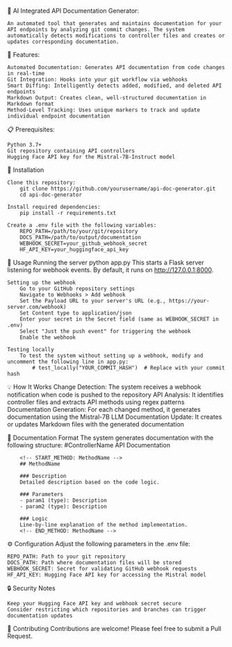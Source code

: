 🚀 AI Integrated API Documentation Generator:

    An automated tool that generates and maintains documentation for your API endpoints by analyzing git commit changes. The system automatically detects modifications to controller files and creates or updates corresponding documentation.



🌟 Features:

    Automated Documentation: Generates API documentation from code changes in real-time
    Git Integration: Hooks into your git workflow via webhooks
    Smart Diffing: Intelligently detects added, modified, and deleted API endpoints
    Markdown Output: Creates clean, well-structured documentation in Markdown format
    Method-Level Tracking: Uses unique markers to track and update individual endpoint documentation



📋 Prerequisites:

    Python 3.7+
    Git repository containing API controllers
    Hugging Face API key for the Mistral-7B-Instruct model



🔧 Installation

    Clone this repository:
        git clone https://github.com/yourusername/api-doc-generator.git
        cd api-doc-generator
    
    Install required dependencies:
        pip install -r requirements.txt
    
    Create a .env file with the following variables:
        REPO_PATH=/path/to/your/git/repository
        DOCS_PATH=/path/to/output/documentation
        WEBHOOK_SECRET=your_github_webhook_secret
        HF_API_KEY=your_huggingface_api_key


🚀 Usage
    Running the server
        python app.py
        This starts a Flask server listening for webhook events. By default, it runs on http://127.0.0.1:8000.
    
    Setting up the webhook
        Go to your GitHub repository settings
        Navigate to Webhooks > Add webhook
        Set the Payload URL to your server's URL (e.g., https://your-server.com/webhook)
        Set Content type to application/json
        Enter your secret in the Secret field (same as WEBHOOK_SECRET in .env)
        Select "Just the push event" for triggering the webhook
        Enable the webhook
    
    Testing locally
        To test the system without setting up a webhook, modify and uncomment the following line in app.py:
            # test_locally("YOUR_COMMIT_HASH")  # Replace with your commit hash


💡 How It Works
    Change Detection: The system receives a webhook notification when code is pushed to the repository
    API Analysis: It identifies controller files and extracts API methods using regex patterns
    Documentation Generation: For each changed method, it generates documentation using the Mistral-7B LLM
    Documentation Update: It creates or updates Markdown files with the generated documentation


📝 Documentation Format
    The system generates documentation with the following structure:
        #ControllerName API Documentation
    
        <!-- START_METHOD: MethodName -->
        ## MethodName
    
        ### Description
        Detailed description based on the code logic.
    
        ### Parameters
        - param1 (type): Description
        - param2 (type): Description
    
        ### Logic
        Line-by-line explanation of the method implementation.
        <!-- END_METHOD: MethodName -->


⚙️ Configuration
Adjust the following parameters in the .env file:

    REPO_PATH: Path to your git repository
    DOCS_PATH: Path where documentation files will be stored
    WEBHOOK_SECRET: Secret for validating GitHub webhook requests
    HF_API_KEY: Hugging Face API key for accessing the Mistral model


🔒 Security Notes

    Keep your Hugging Face API key and webhook secret secure
    Consider restricting which repositories and branches can trigger documentation updates


🤝 Contributing
    Contributions are welcome! Please feel free to submit a Pull Request.
